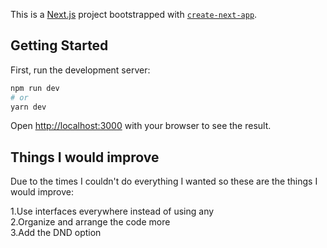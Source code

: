 This is a [Next.js](https://nextjs.org/) project bootstrapped with [`create-next-app`](https://github.com/vercel/next.js/tree/canary/packages/create-next-app).

## Getting Started

First, run the development server:

```bash
npm run dev
# or
yarn dev
```

Open [http://localhost:3000](http://localhost:3000) with your browser to see the result.

## Things I would improve

Due to the times I couldn't do everything I wanted so these are the things I would improve:

1.Use interfaces everywhere instead of using any\
2.Organize and arrange the code more\
3.Add the DND option
